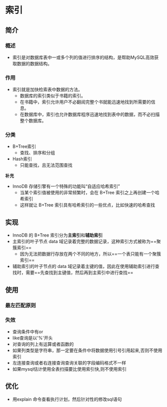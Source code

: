 # 索引

## 简介

### 概述

+ 索引是对数据库表中一或多个列的值进行排序的结构，是帮助MySQL高效获取数据的数据结构。

### 作用

+ 索引就是加快检索表中数据的方法。
  + 数据库的索引类似于书籍的索引。
  + 在书籍中，索引允许用户不必翻阅完整个书就能迅速地找到所需要的信息。
  + 在数据库中，索引也允许数据库程序迅速地找到表中的数据，而不必扫描整个数据库。

### 分类

+ B+Tree索引
  + 查找、排序和分组
+ Hash索引
  + 只能查找，且无法范围查找

**补充**

+ InnoDB 存储引擎有一个特殊的功能叫“自适应哈希索引”
  + 当某个索引值被使用的非常频繁时，会在 B+Tree 索引之上再创建一个哈希索引
  + 这样就让 B+Tree 索引具有哈希索引的一些优点，比如快速的哈希查找

## 实现

+ InnoDB 的 B+Tree 索引分为**主索引**和**辅助索引**
+ 主索引的叶子节点 data 域记录着完整的数据记录，这种索引方式被称为==聚簇索引==
  + 因为无法把数据行存放在两个不同的地方，所以==一个表只能有一个聚簇索引==
+ 辅助索引的叶子节点的 data 域记录着主键的值，因此在使用辅助索引进行查找时，需要==先查找到主键值，然后再到主索引中进行查找==

## 使用

### 最左匹配原则

### 失效

+ 查询条件中有or
+ like查询是以'%'开头
+ 对查询的列上有运算或者函数的
+ 如果列类型是字符串，那一定要在条件中将数据使用引号引用起来,否则不使用索引
+ 左连接查询或者右连接查询查询关联的字段编码格式不一样
+ 如果mysql估计使用全表扫描要比使用索引快,则不使用索引

## 优化

+ 用explain 命令查看执行计划，然后针对性的修改sql语句
